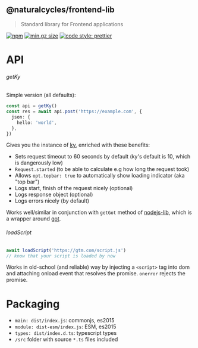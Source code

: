 ## @naturalcycles/frontend-lib

> Standard library for Frontend applications

[![npm](https://img.shields.io/npm/v/@naturalcycles/frontend-lib/latest.svg)](https://www.npmjs.com/package/@naturalcycles/frontend-lib)
[![min.gz size](https://badgen.net/bundlephobia/minzip/@naturalcycles/frontend-lib)](https://bundlephobia.com/result?p=@naturalcycles/frontend-lib)
[![code style: prettier](https://img.shields.io/badge/code_style-prettier-ff69b4.svg?style=flat-square)](https://github.com/prettier/prettier)

# API

###### getKy

Simple version (all defaults):

```typescript
const api = getKy()
const res = await api.post('https://example.com', {
  json: {
    hello: 'world',
  },
})
```

Gives you the instance of [ky](https://github.com/sindresorhus/ky), enriched with these benefits:

- Sets request timeout to 60 seconds by default (ky's default is 10, which is dangerously low)
- `Request.started` (to be able to calculate e.g how long the request took)
- Allows `opt.topbar: true` to automatically show loading indicator (aka "top bar")
- Logs start, finish of the request nicely (optional)
- Logs response object (optional)
- Logs errors nicely (by default)

Works well/similar in conjunction with `getGot` method of
[nodejs-lib](https://github.com/NaturalCycles/nodejs-lib), which is a wrapper around
[got](https://github.com/sindresorhus/got).

###### loadScript

```typescript
await loadScript('https://gtm.com/script.js')
// know that your script is loaded by now
```

Works in old-school (and reliable) way by injecting a `<script>` tag into dom and attaching onload
event that resolves the promise. `onerror` rejects the promise.

# Packaging

- `main: dist/index.js`: commonjs, es2015
- `module: dist-esm/index.js`: ESM, es2015
- `types: dist/index.d.ts`: typescript types
- `/src` folder with source `*.ts` files included
